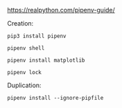 https://realpython.com/pipenv-guide/

Creation:

    pip3 install pipenv

    pipenv shell

    pipenv install matplotlib

    pipenv lock


Duplication:

    pipenv install --ignore-pipfile
